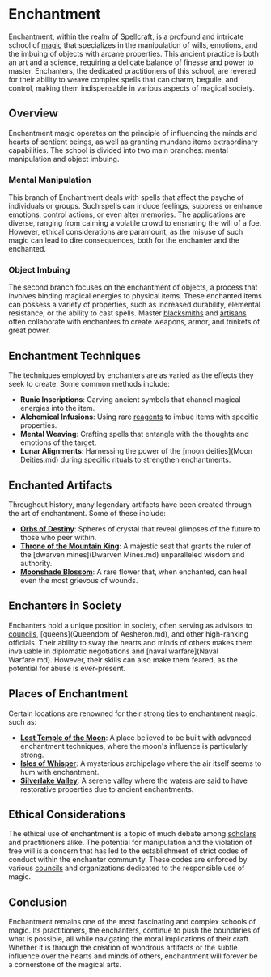 # Enchantment

Enchantment, within the realm of [Spellcraft](Spellcraft.md), is a profound and intricate school of [magic](Magic.md) that specializes in the manipulation of wills, emotions, and the imbuing of objects with arcane properties. This ancient practice is both an art and a science, requiring a delicate balance of finesse and power to master. Enchanters, the dedicated practitioners of this school, are revered for their ability to weave complex spells that can charm, beguile, and control, making them indispensable in various aspects of magical society.

## Overview

Enchantment magic operates on the principle of influencing the minds and hearts of sentient beings, as well as granting mundane items extraordinary capabilities. The school is divided into two main branches: mental manipulation and object imbuing.

### Mental Manipulation

This branch of Enchantment deals with spells that affect the psyche of individuals or groups. Such spells can induce feelings, suppress or enhance emotions, control actions, or even alter memories. The applications are diverse, ranging from calming a volatile crowd to ensnaring the will of a foe. However, ethical considerations are paramount, as the misuse of such magic can lead to dire consequences, both for the enchanter and the enchanted.

### Object Imbuing

The second branch focuses on the enchantment of objects, a process that involves binding magical energies to physical items. These enchanted items can possess a variety of properties, such as increased durability, elemental resistance, or the ability to cast spells. Master [blacksmiths](Blacksmiths.md) and [artisans](Artisanal.md) often collaborate with enchanters to create weapons, armor, and trinkets of great power.

## Enchantment Techniques

The techniques employed by enchanters are as varied as the effects they seek to create. Some common methods include:

- **Runic Inscriptions**: Carving ancient symbols that channel magical energies into the item.
- **Alchemical Infusions**: Using rare [reagents](Reagents.md) to imbue items with specific properties.
- **Mental Weaving**: Crafting spells that entangle with the thoughts and emotions of the target.
- **Lunar Alignments**: Harnessing the power of the [moon deities](Moon Deities.md) during specific [rituals](Rituals.md) to strengthen enchantments.

## Enchanted Artifacts

Throughout history, many legendary artifacts have been created through the art of enchantment. Some of these include:

- **[Orbs of Destiny](Orbs.md)**: Spheres of crystal that reveal glimpses of the future to those who peer within.
- **[Throne of the Mountain King](Throne%20of%20the%20Mountain%20King.md)**: A majestic seat that grants the ruler of the [dwarven mines](Dwarven Mines.md) unparalleled wisdom and authority.
- **[Moonshade Blossom](Moonshade%20Blossom.md)**: A rare flower that, when enchanted, can heal even the most grievous of wounds.

## Enchanters in Society

Enchanters hold a unique position in society, often serving as advisors to [councils](Councils.md), [queens](Queendom of Aesheron.md), and other high-ranking officials. Their ability to sway the hearts and minds of others makes them invaluable in diplomatic negotiations and [naval warfare](Naval Warfare.md). However, their skills can also make them feared, as the potential for abuse is ever-present.

## Places of Enchantment

Certain locations are renowned for their strong ties to enchantment magic, such as:

- **[Lost Temple of the Moon](Lost%20Temple%20of%20the%20Moon.md)**: A place believed to be built with advanced enchantment techniques, where the moon's influence is particularly strong.
- **[Isles of Whisper](Isles%20of%20Whisper.md)**: A mysterious archipelago where the air itself seems to hum with enchantment.
- **[Silverlake Valley](Silverlake%20Valley.md)**: A serene valley where the waters are said to have restorative properties due to ancient enchantments.

## Ethical Considerations

The ethical use of enchantment is a topic of much debate among [scholars](Scholars.md) and practitioners alike. The potential for manipulation and the violation of free will is a concern that has led to the establishment of strict codes of conduct within the enchanter community. These codes are enforced by various [councils](Councils.md) and organizations dedicated to the responsible use of magic.

## Conclusion

Enchantment remains one of the most fascinating and complex schools of magic. Its practitioners, the enchanters, continue to push the boundaries of what is possible, all while navigating the moral implications of their craft. Whether it is through the creation of wondrous artifacts or the subtle influence over the hearts and minds of others, enchantment will forever be a cornerstone of the magical arts.